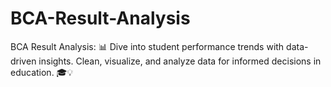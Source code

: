 # BCA-Result-Analysis
BCA Result Analysis: 📊 Dive into student performance trends with data-driven insights. Clean, visualize, and analyze data for informed decisions in education. 🎓💡
